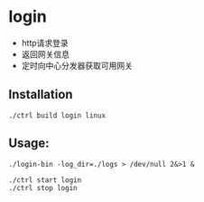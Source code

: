 # login

* http请求登录
* 返回网关信息
* 定时向中心分发器获取可用网关

## Installation

```
./ctrl build login linux
```

## Usage:

```
./login-bin -log_dir=./logs > /dev/null 2&>1 &

./ctrl start login
./ctrl stop login
```
